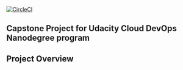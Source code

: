 [![CircleCI](https://circleci.com/gh/haiwu/devops-capstone/tree/main.svg?style=svg)](https://circleci.com/gh/haiwu/devops-capstone/tree/main)

## Capstone Project for Udacity Cloud DevOps Nanodegree program

## Project Overview
